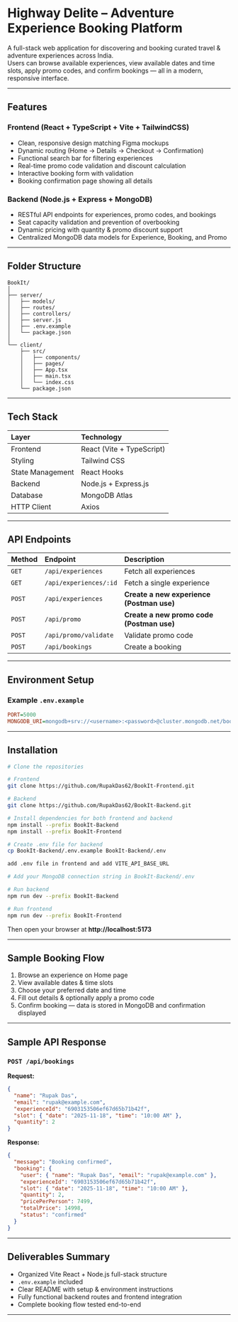 # Highway Delite – Adventure Experience Booking Platform

A full-stack web application for discovering and booking curated travel & adventure experiences across India.  
Users can browse available experiences, view available dates and time slots, apply promo codes, and confirm bookings — all in a modern, responsive interface.

---

## Features

### Frontend (React + TypeScript + Vite + TailwindCSS)
- Clean, responsive design matching Figma mockups  
- Dynamic routing (Home → Details → Checkout → Confirmation)  
- Functional search bar for filtering experiences  
- Real-time promo code validation and discount calculation  
- Interactive booking form with validation  
- Booking confirmation page showing all details  

### Backend (Node.js + Express + MongoDB)
- RESTful API endpoints for experiences, promo codes, and bookings  
- Seat capacity validation and prevention of overbooking  
- Dynamic pricing with quantity & promo discount support  
- Centralized MongoDB data models for Experience, Booking, and Promo  

---

## Folder Structure

```
BookIt/
│
├── server/
│   ├── models/
│   ├── routes/
│   ├── controllers/
│   ├── server.js
│   ├── .env.example
│   └── package.json
│
└── client/
    ├── src/
    │   ├── components/
    │   ├── pages/
    │   ├── App.tsx
    │   ├── main.tsx
    │   └── index.css
    └── package.json
```

---

## Tech Stack

| Layer | Technology |
|:------|:------------|
| Frontend | React (Vite + TypeScript) |
| Styling | Tailwind CSS |
| State Management | React Hooks |
| Backend | Node.js + Express.js |
| Database | MongoDB Atlas |
| HTTP Client | Axios |

---

## API Endpoints

| Method | Endpoint               | Description                               |
| :----- | :--------------------- | :---------------------------------------- |
| `GET`  | `/api/experiences`     | Fetch all experiences                     |
| `GET`  | `/api/experiences/:id` | Fetch a single experience                 |
| `POST` | `/api/experiences`     | **Create a new experience (Postman use)** |
| `POST` | `/api/promo`           | **Create a new promo code (Postman use)** |
| `POST` | `/api/promo/validate`  | Validate promo code                       |
| `POST` | `/api/bookings`        | Create a booking                          |

---

## Environment Setup

### Example `.env.example`
```ini
PORT=5000
MONGODB_URI=mongodb+srv://<username>:<password>@cluster.mongodb.net/bookit
```

---

## Installation

```bash
# Clone the repositories

# Frontend
git clone https://github.com/RupakDas62/BookIt-Frontend.git

# Backend
git clone https://github.com/RupakDas62/BookIt-Backend.git

# Install dependencies for both frontend and backend
npm install --prefix BookIt-Backend
npm install --prefix BookIt-Frontend

# Create .env file for backend
cp BookIt-Backend/.env.example BookIt-Backend/.env

add .env file in frontend and add VITE_API_BASE_URL

# Add your MongoDB connection string in BookIt-Backend/.env

# Run backend
npm run dev --prefix BookIt-Backend

# Run frontend
npm run dev --prefix BookIt-Frontend
```

Then open your browser at **http://localhost:5173**

---

## Sample Booking Flow

1. Browse an experience on Home page  
2. View available dates & time slots  
3. Choose your preferred date and time  
4. Fill out details & optionally apply a promo code  
5. Confirm booking — data is stored in MongoDB and confirmation displayed  

---

## Sample API Response

### `POST /api/bookings`
**Request:**
```json
{
  "name": "Rupak Das",
  "email": "rupak@example.com",
  "experienceId": "6903153506ef67d65b71b42f",
  "slot": { "date": "2025-11-18", "time": "10:00 AM" },
  "quantity": 2
}
```

**Response:**
```json
{
  "message": "Booking confirmed",
  "booking": {
    "user": { "name": "Rupak Das", "email": "rupak@example.com" },
    "experienceId": "6903153506ef67d65b71b42f",
    "slot": { "date": "2025-11-18", "time": "10:00 AM" },
    "quantity": 2,
    "pricePerPerson": 7499,
    "totalPrice": 14998,
    "status": "confirmed"
  }
}
```

---

## Deliverables Summary

- Organized Vite React + Node.js full-stack structure  
- `.env.example` included  
- Clear README with setup & environment instructions  
- Fully functional backend routes and frontend integration  
- Complete booking flow tested end-to-end  

---
